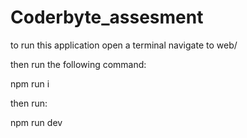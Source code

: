 # Coderbyte_assesment
to run this application open a terminal navigate to web/

then run the following command:

npm run i

then run:

npm run dev 